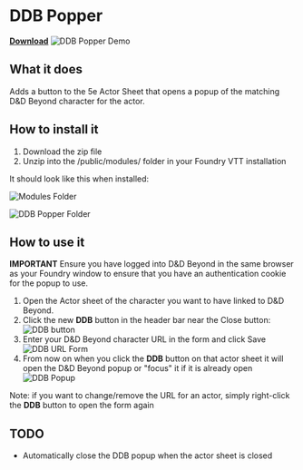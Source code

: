 # DDB Popper
[**Download**](https://github.com/eclarke12/fvtt-modules/raw/master/ddb-popper.zip)
![DDB Popper Demo](https://github.com/eclarke12/fvtt-modules/blob/master/ddb_popper.gif)

## What it does
Adds a button to the 5e Actor Sheet that opens a popup of the matching D&D Beyond character for the actor.

## How to install it
1. Download the zip file
2. Unzip into the /public/modules/ folder in your Foundry VTT installation

It should look like this when installed:

![Modules Folder](https://imgur.com/uMKy5vf.png)

![DDB Popper Folder](https://imgur.com/9Tal5jl.png)

## How to use it

**IMPORTANT** Ensure you have logged into D&D Beyond in the same browser as your Foundry window to ensure that you have an authentication cookie for the popup to use.

1. Open the Actor sheet of the character you want to have linked to D&D Beyond. 
2. Click the new **DDB** button in the header bar near the Close button:
![DDB button](https://imgur.com/Ek8uMMy.png)
3. Enter your D&D Beyond character URL in the form and click Save
![DDB URL Form](https://imgur.com/scnX8X5.png)
4. From now on when you click the **DDB** button on that actor sheet it will open the D&D Beyond popup or "focus" it if it is already open
![DDB Popup](https://imgur.com/6VbOPIm.png)

Note: if you want to change/remove the URL for an actor, simply right-click the **DDB** button to open the form again

## TODO

* Automatically close the DDB popup when the actor sheet is closed


